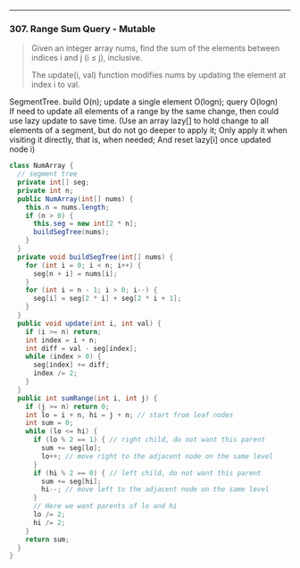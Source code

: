 ------

### 307. Range Sum Query - Mutable
> Given an integer array nums, find the sum of the elements between indices i and j (i ≤ j), inclusive.
> 
> The update(i, val) function modifies nums by updating the element at index i to val.

SegmentTree.  build O(n); update a single element O(logn); query O(logn)   
If need to update all elements of a range by the same change, then could use lazy update to save time. (Use an array lazy[] to hold change to all elements of a segment, but do not go deeper to apply it; Only apply it when visiting it directly, that is, when needed; And reset lazy[i] once updated node i)  

```java
class NumArray {
  // segment tree
  private int[] seg;
  private int n;
  public NumArray(int[] nums) {
    this.n = nums.length;
    if (n > 0) {
      this.seg = new int[2 * n];
      buildSegTree(nums);
    }
  }
  private void buildSegTree(int[] nums) {
    for (int i = 0; i < n; i++) {
      seg[n + i] = nums[i];
    }
    for (int i = n - 1; i > 0; i--) {
      seg[i] = seg[2 * i] + seg[2 * i + 1];
    }
  }
  public void update(int i, int val) {
    if (i >= n) return;
    int index = i + n;
    int diff = val - seg[index];
    while (index > 0) {
      seg[index] += diff;
      index /= 2;
    }
  }
  public int sumRange(int i, int j) {
    if (j >= n) return 0;
    int lo = i + n, hi = j + n; // start from leaf nodes
    int sum = 0;
    while (lo <= hi) {
      if (lo % 2 == 1) { // right child, do not want this parent
        sum += seg[lo];
        lo++; // move right to the adjacent node on the same level
      }
      if (hi % 2 == 0) { // left child, do not want this parent
        sum += seg[hi];
        hi--; // move left to the adjacent node on the same level
      }
      // Here we want parents of lo and hi
      lo /= 2;
      hi /= 2;
    }
    return sum;
  }
}
```
